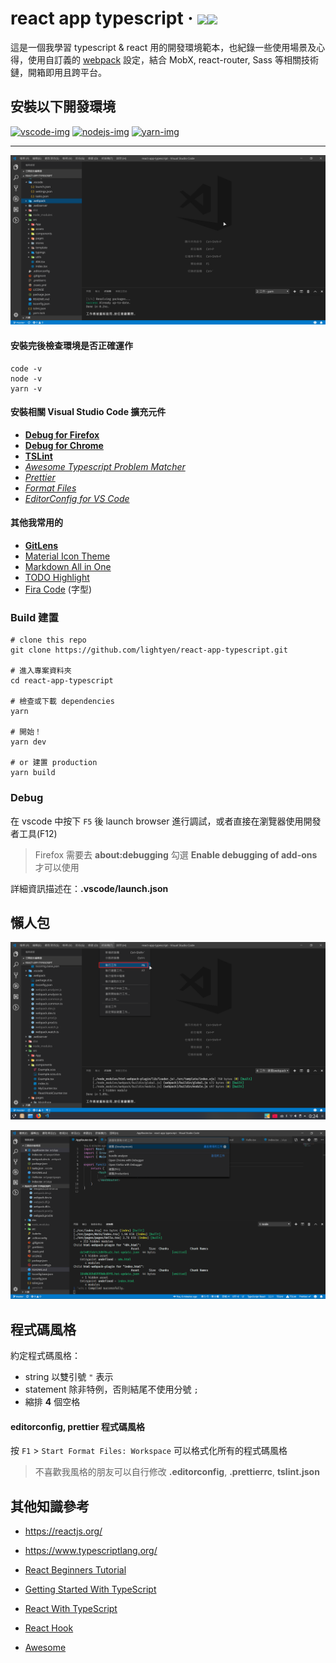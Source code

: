 # react app typescript &middot; ![](https://travis-ci.com/lightyen/react-app-typescript.svg?branch=master)![](https://img.shields.io/github/license/lightyen/react-app-typescript.svg)

這是一個我學習 typescript & react 用的開發環境範本，也紀錄一些使用場景及心得，使用自訂義的 [webpack](https://webpack.js.org/) 設定，結合 MobX, react-router, Sass 等相關技術鏈，開箱即用且跨平台。

## 安裝以下開發環境

<a href="https://code.visualstudio.com">
<img src="https://user-images.githubusercontent.com/49339/32078127-102bbcfe-baa6-11e7-8ab9-b04dcad2035e.png" alt="vscode-img" width="10%"/></a>

<a href="https://nodejs.org">
<img src="https://nodejs.org/static/images/logos/nodejs-new-pantone-black.png" alt="nodejs-img" width="15%"/></a>

<a href="https://yarnpkg.com">
<img src="https://raw.githubusercontent.com/yarnpkg/assets/master/yarn-kitten-full.png" alt="yarn-img" width="15%"/></a>

---

![預覽圖](https://raw.githubusercontent.com/lightyen/react-app-typescript/resources/images/env.png)

#### 安裝完後檢查環境是否正確運作

```shell
code -v
node -v
yarn -v
```

#### 安裝相關 Visual Studio Code 擴充元件

- [**Debug for Firefox**](https://marketplace.visualstudio.com/items?itemName=hbenl.vscode-firefox-debug)
- [**Debug for Chrome**](https://marketplace.visualstudio.com/items?itemName=msjsdiag.debugger-for-chrome)
- [**TSLint**](https://marketplace.visualstudio.com/items?itemName=ms-vscode.vscode-typescript-tslint-plugin)
- [_Awesome Typescript Problem Matcher_](https://marketplace.visualstudio.com/items?itemName=JuanCasanova.awesometypescriptproblemmatcher)
- [_Prettier_](https://marketplace.visualstudio.com/items?itemName=esbenp.prettier-vscode)
- [_Format Files_](https://marketplace.visualstudio.com/items?itemName=jbockle.jbockle-format-files)
- [_EditorConfig for VS Code_](https://marketplace.visualstudio.com/items?itemName=EditorConfig.EditorConfig)

#### 其他我常用的

- [**GitLens**](https://marketplace.visualstudio.com/items?itemName=eamodio.gitlens)
- [Material Icon Theme](https://marketplace.visualstudio.com/items?itemName=PKief.material-icon-theme)
- [Markdown All in One](https://marketplace.visualstudio.com/items?itemName=yzhang.markdown-all-in-one)
- [TODO Highlight](https://marketplace.visualstudio.com/items?itemName=wayou.vscode-todo-highlight)
- [Fira Code](https://github.com/tonsky/FiraCode) (字型)

### Build 建置

```shell
# clone this repo
git clone https://github.com/lightyen/react-app-typescript.git

# 進入專案資料夾
cd react-app-typescript

# 檢查或下載 dependencies
yarn

# 開始！
yarn dev

# or 建置 production
yarn build
```

### Debug

在 vscode 中按下 `F5` 後 launch browser 進行調試，或者直接在瀏覽器使用開發者工具(F12)

> Firefox 需要去 **about:debugging** 勾選 **Enable debugging of add-ons** 才可以使用

詳細資訊描述在：**.vscode/launch.json**

## 懶人包

![02.png](https://raw.githubusercontent.com/lightyen/react-app-typescript/resources/images/02.png)

![03.png](https://raw.githubusercontent.com/lightyen/react-app-typescript/resources/images/dev.png)

## 程式碼風格

約定程式碼風格：

- string 以雙引號 `"` 表示
- statement 除非特例，否則結尾不使用分號 `;`
- 縮排 **4** 個空格

#### editorconfig, prettier 程式碼風格

按 `F1` > `Start Format Files: Workspace` 可以格式化所有的程式碼風格

> 不喜歡我風格的朋友可以自行修改 **.editorconfig**, **.prettierrc**, **tslint.json**

## 其他知識參考

- https://reactjs.org/
- https://www.typescriptlang.org/

- [React Beginners Tutorial](https://www.youtube.com/watch?v=DLX62G4lc44)
- [Getting Started With TypeScript](https://basarat.gitbooks.io/typescript/content/docs/getting-started.html)
- [React With TypeScript](https://basarat.gitbooks.io/typescript/docs/jsx/react.html)
- [React Hook](https://www.youtube.com/watch?v=wXLf18DsV-I)
- [Awesome](https://github.com/enaqx/awesome-react)
